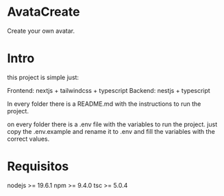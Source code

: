 # AvataCreate

Create your own avatar.

# Intro

this project is simple just:

Frontend: nextjs + tailwindcss + typescript
Backend: nestjs + typescript

In every folder there is a README.md with the instructions to run the project.

on every folder there is a .env file with the variables to run the project. just copy the .env.example and rename it to .env and fill the variables with the correct values.

# Requisitos

nodejs >= 19.6.1
npm >= 9.4.0
tsc >= 5.0.4

